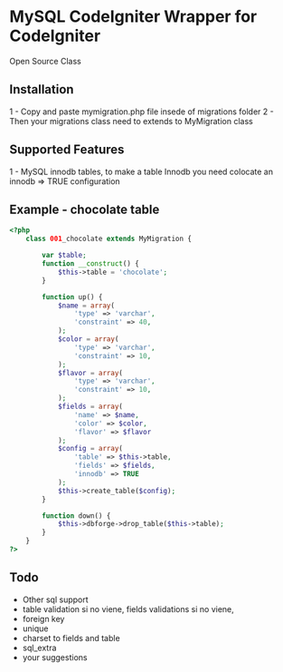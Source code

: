 MySQL CodeIgniter Wrapper for CodeIgniter
=========================================
Open Source Class

Installation
------------
1 - Copy and paste mymigration.php file insede of migrations folder
2 - Then your migrations class need to extends to MyMigration class

Supported Features
------------
1 - MySQL innodb tables, to make a table Innodb you need colocate
    an innodb => TRUE configuration

Example - chocolate table
-------------------------
```php
<?php
    class 001_chocolate extends MyMigration {

        var $table;
        function __construct() {
            $this->table = 'chocolate';
        }

        function up() {
            $name = array(
                'type' => 'varchar',
                'constraint' => 40,
            );
            $color = array(
                'type' => 'varchar',
                'constraint' => 10,
            );
            $flavor = array(
                'type' => 'varchar',
                'constraint' => 10,
            );
            $fields = array(
                'name' => $name,
                'color' => $color,
                'flavor' => $flavor
            );
            $config = array(
                'table' => $this->table,
                'fields' => $fields,
                'innodb' => TRUE
            );
            $this->create_table($config);
        }

        function down() {
            $this->dbforge->drop_table($this->table);
        }
    }
?>
```
Todo
-------------------------
* Other sql support
* table validation si no viene, fields validations si no viene,
* foreign key
* unique
* charset to fields and table
* sql_extra
* your suggestions
